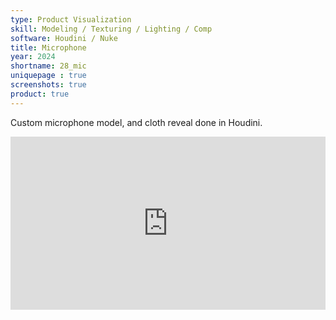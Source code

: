 ```yaml
---
type: Product Visualization
skill: Modeling / Texturing / Lighting / Comp
software: Houdini / Nuke
title: Microphone
year: 2024
shortname: 28_mic
uniquepage : true 
screenshots: true
product: true
---
```

Custom microphone model, and cloth reveal done in Houdini. <br>

<div style="position: relative; width: 100%; height: 0; padding-bottom: 55%">
<iframe style="position: absolute;width: 100%;height: 100%;left: 0;top: 0;" src="https://player.vimeo.com/video/1020651429?title=0&amp;byline=0&amp;portrait=0&amp;badge=0&amp;autopause=0&amp;player_id=0&amp;app_id=58479" frameborder="0" allow="autoplay; fullscreen; picture-in-picture; clipboard-write" title="Microphone with cloth"></iframe>
</div>
<br>

